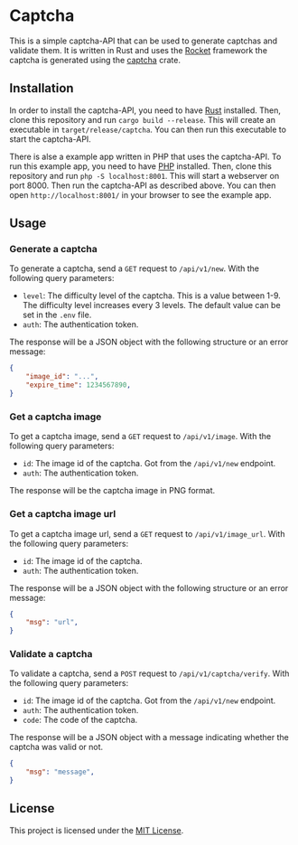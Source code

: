 # Captcha

This is a simple captcha-API that can be used to generate captchas and validate them. It is written in Rust and uses the [Rocket](https://rocket.rs/) framework the captcha is generated using the [captcha](https://crates.io/crates/captcha) crate.

## Installation

In order to install the captcha-API, you need to have [Rust](https://www.rust-lang.org/) installed. Then, clone this repository and run `cargo build --release`. This will create an executable in `target/release/captcha`. You can then run this executable to start the captcha-API.

There is alse a example app written in PHP that uses the captcha-API. To run this example app, you need to have [PHP](https://www.php.net/) installed. Then, clone this repository and run `php -S localhost:8001`. This will start a webserver on port 8000. Then run the captcha-API as described above. You can then open `http://localhost:8001/` in your browser to see the example app.

## Usage

### Generate a captcha

To generate a captcha, send a `GET` request to `/api/v1/new`. With the following query parameters:

- `level`: The difficulty level of the captcha. This is a value between 1-9. The difficulty level increases every 3 levels. The default value can be set in the `.env` file.
- `auth`: The authentication token.

The response will be a JSON object with the following structure or an error message:

```json
{
    "image_id": "...",
    "expire_time": 1234567890,
}
```

### Get a captcha image

To get a captcha image, send a `GET` request to `/api/v1/image`. With the following query parameters:

- `id`: The image id of the captcha. Got from the `/api/v1/new` endpoint.
- `auth`: The authentication token.

The response will be the captcha image in PNG format.

### Get a captcha image url

To get a captcha image url, send a `GET` request to `/api/v1/image_url`. With the following query parameters:

- `id`: The image id of the captcha.
- `auth`: The authentication token.

The response will be a JSON object with the following structure or an error message:

```json
{
    "msg": "url",
}
```

### Validate a captcha

To validate a captcha, send a `POST` request to `/api/v1/captcha/verify`. With the following query parameters:

- `id`: The image id of the captcha. Got from the `/api/v1/new` endpoint.
- `auth`: The authentication token.
- `code`: The code of the captcha.

The response will be a JSON object with a message indicating whether the captcha was valid or not.

```json
{
    "msg": "message",
}
```

<!-- TODO: Add example captcha image's. -->

## License

This project is licensed under the [MIT License](LICENSE).
